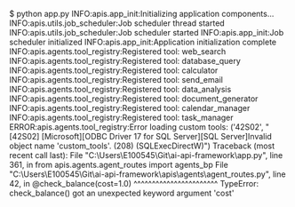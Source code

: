 $ python app.py
INFO:apis.app_init:Initializing application components...
INFO:apis.utils.job_scheduler:Job scheduler thread started
INFO:apis.utils.job_scheduler:Job scheduler started
INFO:apis.app_init:Job scheduler initialized
INFO:apis.app_init:Application initialization complete
INFO:apis.agents.tool_registry:Registered tool: web_search
INFO:apis.agents.tool_registry:Registered tool: database_query
INFO:apis.agents.tool_registry:Registered tool: calculator
INFO:apis.agents.tool_registry:Registered tool: send_email
INFO:apis.agents.tool_registry:Registered tool: data_analysis
INFO:apis.agents.tool_registry:Registered tool: document_generator
INFO:apis.agents.tool_registry:Registered tool: calendar_manager
INFO:apis.agents.tool_registry:Registered tool: task_manager
ERROR:apis.agents.tool_registry:Error loading custom tools: ('42S02', "[42S02] [Microsoft][ODBC Driver 17 for SQL Server][SQL Server]Invalid object name 'custom_tools'. (208) (SQLExecDirectW)")
Traceback (most recent call last):
  File "C:\Users\E100545\Git\ai-api-framework\app.py", line 361, in <module>
    from apis.agents.agent_routes import agents_bp
  File "C:\Users\E100545\Git\ai-api-framework\apis\agents\agent_routes.py", line 42, in <module>
    @check_balance(cost=1.0)
     ^^^^^^^^^^^^^^^^^^^^^^^
TypeError: check_balance() got an unexpected keyword argument 'cost'